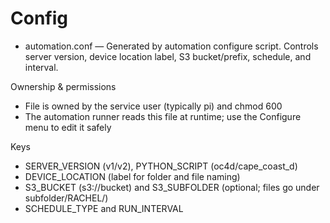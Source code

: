# Config

- automation.conf — Generated by automation configure script. Controls server version, device location label, S3 bucket/prefix, schedule, and interval.

Ownership & permissions

- File is owned by the service user (typically pi) and chmod 600
- The automation runner reads this file at runtime; use the Configure menu to edit it safely

Keys

- SERVER_VERSION (v1/v2), PYTHON_SCRIPT (oc4d/cape_coast_d)
- DEVICE_LOCATION (label for folder and file naming)
- S3_BUCKET (s3://bucket) and S3_SUBFOLDER (optional; files go under subfolder/RACHEL/)
- SCHEDULE_TYPE and RUN_INTERVAL
